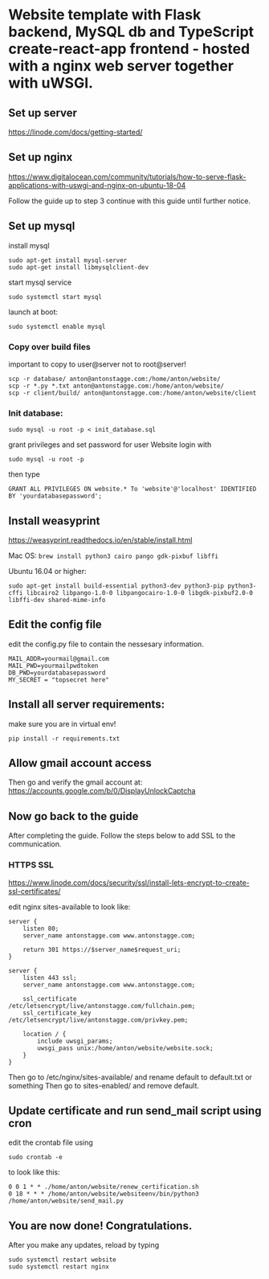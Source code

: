 # Website template with Flask backend, MySQL db and TypeScript create-react-app frontend - hosted with a nginx web server together with uWSGI.

## Set up server
https://linode.com/docs/getting-started/

## Set up nginx
https://www.digitalocean.com/community/tutorials/how-to-serve-flask-applications-with-uswgi-and-nginx-on-ubuntu-18-04

Follow the guide up to step 3 continue with this guide until further notice.
## Set up mysql
install mysql

```
sudo apt-get install mysql-server
sudo apt-get install libmysqlclient-dev
```

start mysql service

```
sudo systemctl start mysql
```

launch at boot:

```
sudo systemctl enable mysql
```

### Copy over build files
important to copy to user@server not to root@server!

```
scp -r database/ anton@antonstagge.com:/home/anton/website/
scp -r *.py *.txt anton@antonstagge.com:/home/anton/website/
scp -r client/build/ anton@antonstagge.com:/home/anton/website/client
```

### Init database:

```
sudo mysql -u root -p < init_database.sql
```

grant privileges and set password for user Website
login with
```
sudo mysql -u root -p
```
then type
```
GRANT ALL PRIVILEGES ON website.* To 'website'@'localhost' IDENTIFIED BY 'yourdatabasepassword';
```

## Install weasyprint
https://weasyprint.readthedocs.io/en/stable/install.html

Mac OS:
`brew install python3 cairo pango gdk-pixbuf libffi`


Ubuntu 16.04 or higher:
```
sudo apt-get install build-essential python3-dev python3-pip python3-cffi libcairo2 libpango-1.0-0 libpangocairo-1.0-0 libgdk-pixbuf2.0-0 libffi-dev shared-mime-info
```


## Edit the config file
edit the config.py file to contain the nessesary information.
```
MAIL_ADDR=yourmail@gmail.com
MAIL_PWD=yourmailpwdtoken
DB_PWD=yourdatabasepassword
MY_SECRET = "topsecret here"
```

## Install all server requirements:
make sure you are in virtual env!
```
pip install -r requirements.txt
```


## Allow gmail account access
Then go and verify the gmail account at:
https://accounts.google.com/b/0/DisplayUnlockCaptcha

## Now go back to the guide
After completing the guide. Follow the steps below to add SSL to the communication.

### HTTPS SSL

https://www.linode.com/docs/security/ssl/install-lets-encrypt-to-create-ssl-certificates/


edit nginx sites-available to look like:

```
server {
    listen 80;
    server_name antonstagge.com www.antonstagge.com;

    return 301 https://$server_name$request_uri;
}

server {
    listen 443 ssl;
    server_name antonstagge.com www.antonstagge.com;

    ssl_certificate /etc/letsencrypt/live/antonstagge.com/fullchain.pem;
    ssl_certificate_key /etc/letsencrypt/live/antonstagge.com/privkey.pem;

    location / {
        include uwsgi_params;
        uwsgi_pass unix:/home/anton/website/website.sock;
    }
}
```

Then go to /etc/nginx/sites-available/ and rename default to default.txt or something
Then go to sites-enabled/ and remove default.

## Update certificate and run send_mail script using cron

edit the crontab file using

```
sudo crontab -e
```

to look like this:

```
0 0 1 * * ./home/anton/website/renew_certification.sh
0 18 * * * /home/anton/website/websiteenv/bin/python3 /home/anton/website/send_mail.py
```

## You are now done! Congratulations.

After you make any updates, reload by typing

```
sudo systemctl restart website
sudo systemctl restart nginx
```
